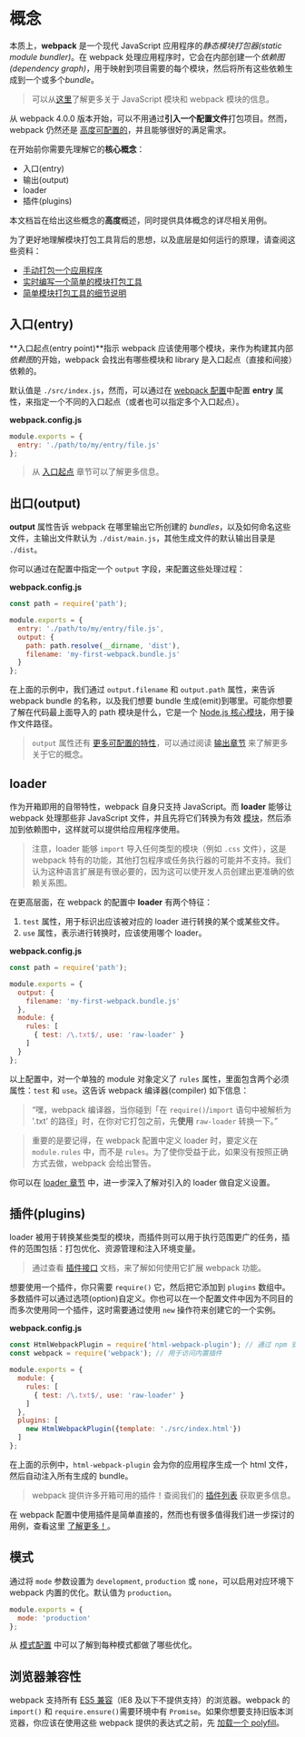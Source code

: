 # 概念

本质上，**webpack** 是一个现代 JavaScript 应用程序的*静态模块打包器(static module bundler)*。在 webpack 处理应用程序时，它会在内部创建一个*依赖图(dependency graph)*，用于映射到项目需要的每个模块，然后将所有这些依赖生成到一个或多个*bundle*。

> 可以从[这里](https://webpack.docschina.org/concepts/modules)了解更多关于 JavaScript 模块和 webpack 模块的信息。

从 webpack 4.0.0 版本开始，可以不用通过**引入一个配置文件**打包项目。然而，webpack 仍然还是 [高度可配置的](https://webpack.docschina.org/configuration)，并且能够很好的满足需求。

在开始前你需要先理解它的**核心概念**：

- 入口(entry)
- 输出(output)
- loader
- 插件(plugins)

本文档旨在给出这些概念的**高度**概述，同时提供具体概念的详尽相关用例。

为了更好地理解模块打包工具背后的思想，以及底层是如何运行的原理，请查阅这些资料：

- [手动打包一个应用程序](https://www.youtube.com/watch?v=UNMkLHzofQI)
- [实时编写一个简单的模块打包工具](https://www.youtube.com/watch?v=Gc9-7PBqOC8)
- [简单模块打包工具的细节说明](https://github.com/ronami/minipack)

## 入口(entry) 

**入口起点(entry point)**指示 webpack 应该使用哪个模块，来作为构建其内部*依赖图*的开始，webpack 会找出有哪些模块和 library 是入口起点（直接和间接）依赖的。

默认值是 `./src/index.js`，然而，可以通过在 [webpack 配置](https://webpack.docschina.org/configuration)中配置 **entry** 属性，来指定一个不同的入口起点（或者也可以指定多个入口起点）。

**webpack.config.js**

```js
module.exports = {
  entry: './path/to/my/entry/file.js'
};
```

> 从 [入口起点](https://webpack.docschina.org/concepts/entry-points) 章节可以了解更多信息。

## 出口(output) 

**output** 属性告诉 webpack 在哪里输出它所创建的 *bundles*，以及如何命名这些文件，主输出文件默认为 `./dist/main.js`，其他生成文件的默认输出目录是 `./dist`。

你可以通过在配置中指定一个 `output` 字段，来配置这些处理过程：

**webpack.config.js**

```javascript
const path = require('path');

module.exports = {
  entry: './path/to/my/entry/file.js',
  output: {
    path: path.resolve(__dirname, 'dist'),
    filename: 'my-first-webpack.bundle.js'
  }
};
```

在上面的示例中，我们通过 `output.filename` 和 `output.path` 属性，来告诉 webpack bundle 的名称，以及我们想要 bundle 生成(emit)到哪里。可能你想要了解在代码最上面导入的 path 模块是什么，它是一个 [Node.js 核心模块](https://nodejs.org/api/modules.html)，用于操作文件路径。

> `output` 属性还有 [更多可配置的特性](https://webpack.docschina.org/configuration/output)，可以通过阅读 [输出章节](https://webpack.docschina.org/concepts/output) 来了解更多关于它的概念。

## loader 

作为开箱即用的自带特性，webpack 自身只支持 JavaScript。而 **loader** 能够让 webpack 处理那些非 JavaScript 文件，并且先将它们转换为有效 [模块](https://webpack.docschina.org/concepts/modules)，然后添加到依赖图中，这样就可以提供给应用程序使用。

> 注意，loader 能够 `import` 导入任何类型的模块（例如 `.css` 文件），这是 webpack 特有的功能，其他打包程序或任务执行器的可能并不支持。我们认为这种语言扩展是有很必要的，因为这可以使开发人员创建出更准确的依赖关系图。

在更高层面，在 webpack 的配置中 **loader** 有两个特征：

1. `test` 属性，用于标识出应该被对应的 loader 进行转换的某个或某些文件。
2. `use` 属性，表示进行转换时，应该使用哪个 loader。

**webpack.config.js**

```javascript
const path = require('path');

module.exports = {
  output: {
    filename: 'my-first-webpack.bundle.js'
  },
  module: {
    rules: [
      { test: /\.txt$/, use: 'raw-loader' }
    ]
  }
};
```

以上配置中，对一个单独的 module 对象定义了 `rules` 属性，里面包含两个必须属性：`test` 和 `use`。这告诉 webpack 编译器(compiler) 如下信息：

> “嘿，webpack 编译器，当你碰到「在 `require()`/`import` 语句中被解析为 '.txt' 的路径」时，在你对它打包之前，先**使用** `raw-loader` 转换一下。”

> 重要的是要记得，在 webpack 配置中定义 loader 时，要定义在 `module.rules` 中，而不是 `rules`。为了使你受益于此，如果没有按照正确方式去做，webpack 会给出警告。

你可以在 [loader 章节](https://webpack.docschina.org/concepts/loaders) 中，进一步深入了解对引入的 loader 做自定义设置。

## 插件(plugins) 

loader 被用于转换某些类型的模块，而插件则可以用于执行范围更广的任务，插件的范围包括：打包优化、资源管理和注入环境变量。

> 通过查看 [插件接口](https://webpack.docschina.org/api/plugins) 文档，来了解如何使用它扩展 webpack 功能。

想要使用一个插件，你只需要 `require()` 它，然后把它添加到 `plugins` 数组中。多数插件可以通过选项(option)自定义。你也可以在一个配置文件中因为不同目的而多次使用同一个插件，这时需要通过使用 `new` 操作符来创建它的一个实例。

**webpack.config.js**

```javascript
const HtmlWebpackPlugin = require('html-webpack-plugin'); // 通过 npm 安装
const webpack = require('webpack'); // 用于访问内置插件

module.exports = {
  module: {
    rules: [
      { test: /\.txt$/, use: 'raw-loader' }
    ]
  },
  plugins: [
    new HtmlWebpackPlugin({template: './src/index.html'})
  ]
};
```

在上面的示例中，`html-webpack-plugin` 会为你的应用程序生成一个 html 文件，然后自动注入所有生成的 bundle。

> webpack 提供许多开箱可用的插件！查阅我们的 [插件列表](https://webpack.docschina.org/plugins) 获取更多信息。

在 webpack 配置中使用插件是简单直接的，然而也有很多值得我们进一步探讨的用例，查看这里 [了解更多！](https://webpack.docschina.org/concepts/plugins)。

## 模式 

通过将 `mode` 参数设置为 `development`, `production` 或 `none`，可以启用对应环境下 webpack 内置的优化。默认值为 `production`。

```javascript
module.exports = {
  mode: 'production'
};
```

从 [模式配置](https://webpack.docschina.org/concepts/mode) 中可以了解到每种模式都做了哪些优化。

## 浏览器兼容性 

webpack 支持所有 [ES5 兼容](https://kangax.github.io/compat-table/es5/)（IE8 及以下不提供支持）的浏览器。webpack 的 `import()` 和 `require.ensure()`需要环境中有 `Promise`。如果你想要支持旧版本浏览器，你应该在使用这些 webpack 提供的表达式之前，先 [加载一个 polyfill](https://webpack.docschina.org/guides/shimming/)。